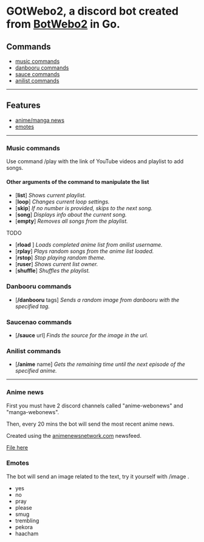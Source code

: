 # GOtWebo2, a discord bot created from [BotWebo2](https://github.com/gulis1/BotWebo2) in Go.

## Commands
* [music commands](#music)
* [danbooru commands](#danbooru)
* [sauce commands](#sauce)
* [anilist commands](#anilist)
---
## Features
* [anime/manga news](#news)
* [emotes](#emotes)
---


<h3 id="music"> Music commands </h3>
Use command /play with the link of YouTube videos and playlist to add songs.

<h4>Other arguments of the command to manipulate the list</h4>

* [**list**]                                                   _Shows current playlist._
* [**loop**]                                                   _Changes current loop settings._
* [**skip**]                                                   _If no number is provided, skips to the next song._
* [**song**]                                                   _Displays info about the current song._
* [**empty**]                                                  _Removes all songs from the playlist._


TODO
* [**rload** <username>]                                       _Loads completed anime list from anilist username._
* [**rplay**]                                                  _Plays random songs from the anime list loaded._
* [**rstop**]                                                  _Stop playing random theme._
* [**ruser**]                                                  _Shows current list owner._
* [**shuffle**]                                                _Shuffles the playlist._


<h3 id="danbooru">Danbooru commands</h3>

* [**/danbooru** tags]                                          _Sends a random image from danbooru with the specified tag._

<h3 id="sauce"> Saucenao commands</h3>

* [**/sauce** url]                                              _Finds the source for the image in the url._


<h3 id="anilist"> Anilist commands</h3>

* [**/anime** name]                                             _Gets the remaining time until the next episode of the specified anime._

  
---
<h3 id="news">Anime news</h3>

First you must have 2 discord channels called "anime-webonews" and "manga-webonews".

Then, every 20 mins the bot will send the most recent anime news.

Created using the [animenewsnetwork.com](https://www.animenewsnetwork.com) newsfeed.

[File here](https://www.animenewsnetwork.com/news/atom.xml)

<h3 id="emotes">Emotes</h3>
The bot will send an image related to the text, try it yourself with /image <text>.
  
* yes
* no
* pray
* please
* smug
* trembling
* pekora
* haacham
